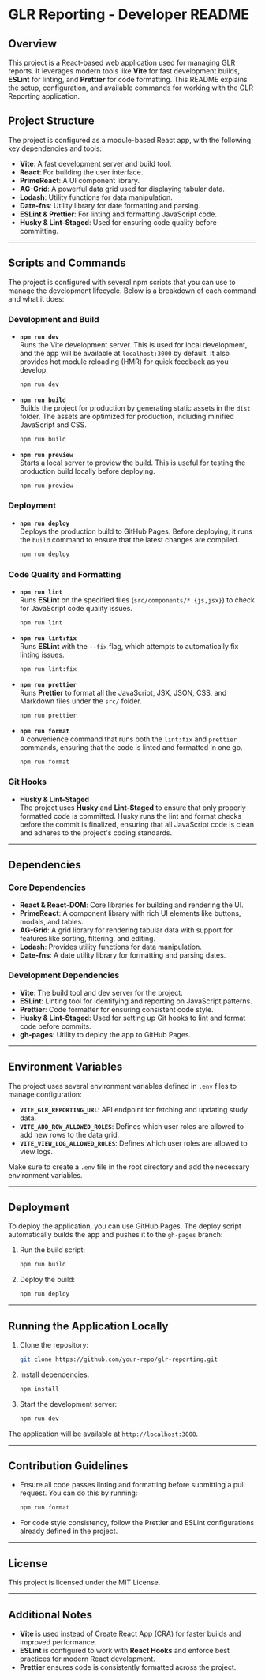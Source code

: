 
# GLR Reporting - Developer README

## Overview

This project is a React-based web application used for managing GLR reports. It leverages modern tools like **Vite** for fast development builds, **ESLint** for linting, and **Prettier** for code formatting. This README explains the setup, configuration, and available commands for working with the GLR Reporting application.

## Project Structure

The project is configured as a module-based React app, with the following key dependencies and tools:

- **Vite**: A fast development server and build tool.
- **React**: For building the user interface.
- **PrimeReact**: A UI component library.
- **AG-Grid**: A powerful data grid used for displaying tabular data.
- **Lodash**: Utility functions for data manipulation.
- **Date-fns**: Utility library for date formatting and parsing.
- **ESLint & Prettier**: For linting and formatting JavaScript code.
- **Husky & Lint-Staged**: Used for ensuring code quality before committing.

---

## Scripts and Commands

The project is configured with several npm scripts that you can use to manage the development lifecycle. Below is a breakdown of each command and what it does:

### Development and Build

- **`npm run dev`**  
  Runs the Vite development server. This is used for local development, and the app will be available at `localhost:3000` by default. It also provides hot module reloading (HMR) for quick feedback as you develop.

  ```bash
  npm run dev
  ```

- **`npm run build`**  
  Builds the project for production by generating static assets in the `dist` folder. The assets are optimized for production, including minified JavaScript and CSS.

  ```bash
  npm run build
  ```

- **`npm run preview`**  
  Starts a local server to preview the build. This is useful for testing the production build locally before deploying.

  ```bash
  npm run preview
  ```

### Deployment

- **`npm run deploy`**  
  Deploys the production build to GitHub Pages. Before deploying, it runs the `build` command to ensure that the latest changes are compiled.

  ```bash
  npm run deploy
  ```

### Code Quality and Formatting

- **`npm run lint`**  
  Runs **ESLint** on the specified files (`src/components/*.{js,jsx}`) to check for JavaScript code quality issues.

  ```bash
  npm run lint
  ```

- **`npm run lint:fix`**  
  Runs **ESLint** with the `--fix` flag, which attempts to automatically fix linting issues.

  ```bash
  npm run lint:fix
  ```

- **`npm run prettier`**  
  Runs **Prettier** to format all the JavaScript, JSX, JSON, CSS, and Markdown files under the `src/` folder.

  ```bash
  npm run prettier
  ```

- **`npm run format`**  
  A convenience command that runs both the `lint:fix` and `prettier` commands, ensuring that the code is linted and formatted in one go.

  ```bash
  npm run format
  ```

### Git Hooks

- **Husky & Lint-Staged**  
  The project uses **Husky** and **Lint-Staged** to ensure that only properly formatted code is committed. Husky runs the lint and format checks before the commit is finalized, ensuring that all JavaScript code is clean and adheres to the project's coding standards.

---

## Dependencies

### Core Dependencies

- **React & React-DOM**: Core libraries for building and rendering the UI.
- **PrimeReact**: A component library with rich UI elements like buttons, modals, and tables.
- **AG-Grid**: A grid library for rendering tabular data with support for features like sorting, filtering, and editing.
- **Lodash**: Provides utility functions for data manipulation.
- **Date-fns**: A date utility library for formatting and parsing dates.

### Development Dependencies

- **Vite**: The build tool and dev server for the project.
- **ESLint**: Linting tool for identifying and reporting on JavaScript patterns.
- **Prettier**: Code formatter for ensuring consistent code style.
- **Husky & Lint-Staged**: Used for setting up Git hooks to lint and format code before commits.
- **gh-pages**: Utility to deploy the app to GitHub Pages.

---

## Environment Variables

The project uses several environment variables defined in `.env` files to manage configuration:

- **`VITE_GLR_REPORTING_URL`**: API endpoint for fetching and updating study data.
- **`VITE_ADD_ROW_ALLOWED_ROLES`**: Defines which user roles are allowed to add new rows to the data grid.
- **`VITE_VIEW_LOG_ALLOWED_ROLES`**: Defines which user roles are allowed to view logs.

Make sure to create a `.env` file in the root directory and add the necessary environment variables.

---

## Deployment

To deploy the application, you can use GitHub Pages. The deploy script automatically builds the app and pushes it to the `gh-pages` branch:

1. Run the build script:
   ```bash
   npm run build
   ```

2. Deploy the build:
   ```bash
   npm run deploy
   ```

---

## Running the Application Locally

1. Clone the repository:
   ```bash
   git clone https://github.com/your-repo/glr-reporting.git
   ```

2. Install dependencies:
   ```bash
   npm install
   ```

3. Start the development server:
   ```bash
   npm run dev
   ```

The application will be available at `http://localhost:3000`.

---

## Contribution Guidelines

- Ensure all code passes linting and formatting before submitting a pull request. You can do this by running:
  ```bash
  npm run format
  ```

- For code style consistency, follow the Prettier and ESLint configurations already defined in the project.
  
---

## License

This project is licensed under the MIT License.

--- 

## Additional Notes

- **Vite** is used instead of Create React App (CRA) for faster builds and improved performance.
- **ESLint** is configured to work with **React Hooks** and enforce best practices for modern React development.
- **Prettier** ensures code is consistently formatted across the project.
